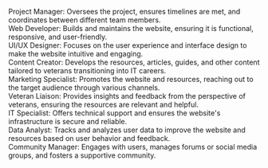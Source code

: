 Project Manager: Oversees the project, ensures timelines are met, and coordinates between different team members. <br />
Web Developer: Builds and maintains the website, ensuring it is functional, responsive, and user-friendly. <br />
UI/UX Designer: Focuses on the user experience and interface design to make the website intuitive and engaging. <br />
Content Creator: Develops the resources, articles, guides, and other content tailored to veterans transitioning into IT careers. <br />
Marketing Specialist: Promotes the website and resources, reaching out to the target audience through various channels. <br />
Veteran Liaison: Provides insights and feedback from the perspective of veterans, ensuring the resources are relevant and helpful. <br />
IT Specialist: Offers technical support and ensures the website's infrastructure is secure and reliable. <br />
Data Analyst: Tracks and analyzes user data to improve the website and resources based on user behavior and feedback. <br />
Community Manager: Engages with users, manages forums or social media groups, and fosters a supportive community. <br />
